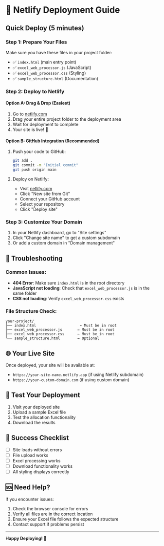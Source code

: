 # 🚀 Netlify Deployment Guide

## Quick Deploy (5 minutes)

### Step 1: Prepare Your Files
Make sure you have these files in your project folder:
- ✅ `index.html` (main entry point)
- ✅ `excel_web_processor.js` (JavaScript)
- ✅ `excel_web_processor.css` (Styling)
- ✅ `sample_structure.html` (Documentation)

### Step 2: Deploy to Netlify

#### Option A: Drag & Drop (Easiest)
1. Go to [netlify.com](https://netlify.com)
2. Drag your entire project folder to the deployment area
3. Wait for deployment to complete
4. Your site is live! 🎉

#### Option B: GitHub Integration (Recommended)
1. Push your code to GitHub:
   ```bash
   git add .
   git commit -m "Initial commit"
   git push origin main
   ```

2. Deploy on Netlify:
   - Visit [netlify.com](https://netlify.com)
   - Click "New site from Git"
   - Connect your GitHub account
   - Select your repository
   - Click "Deploy site"

### Step 3: Customize Your Domain
1. In your Netlify dashboard, go to "Site settings"
2. Click "Change site name" to get a custom subdomain
3. Or add a custom domain in "Domain management"

## 🔧 Troubleshooting

### Common Issues:
- **404 Error**: Make sure `index.html` is in the root directory
- **JavaScript not loading**: Check that `excel_web_processor.js` is in the same folder
- **CSS not loading**: Verify `excel_web_processor.css` exists

### File Structure Check:
```
your-project/
├── index.html                    ← Must be in root
├── excel_web_processor.js       ← Must be in root
├── excel_web_processor.css      ← Must be in root
└── sample_structure.html        ← Optional
```

## 🌐 Your Live Site

Once deployed, your site will be available at:
- `https://your-site-name.netlify.app` (if using Netlify subdomain)
- `https://your-custom-domain.com` (if using custom domain)

## 📱 Test Your Deployment

1. Visit your deployed site
2. Upload a sample Excel file
3. Test the allocation functionality
4. Download the results

## 🎯 Success Checklist

- [ ] Site loads without errors
- [ ] File upload works
- [ ] Excel processing works
- [ ] Download functionality works
- [ ] All styling displays correctly

## 🆘 Need Help?

If you encounter issues:
1. Check the browser console for errors
2. Verify all files are in the correct location
3. Ensure your Excel file follows the expected structure
4. Contact support if problems persist

---

**Happy Deploying! 🚀** 